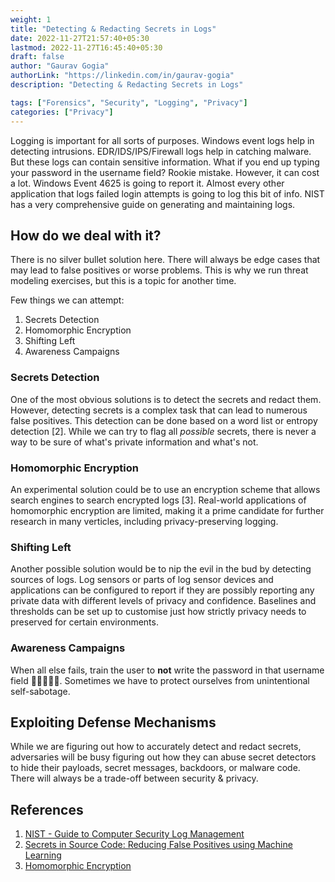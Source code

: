 ```yaml
---
weight: 1
title: "Detecting & Redacting Secrets in Logs"
date: 2022-11-27T21:57:40+05:30
lastmod: 2022-11-27T16:45:40+05:30
draft: false
author: "Gaurav Gogia"
authorLink: "https://linkedin.com/in/gaurav-gogia"
description: "Detecting & Redacting Secrets in Logs"

tags: ["Forensics", "Security", "Logging", "Privacy"]
categories: ["Privacy"]
---
```



Logging is important for all sorts of purposes. Windows event logs help in detecting intrusions. EDR/IDS/IPS/Firewall logs help in catching malware. But these logs can contain sensitive information. What if you end up typing your password in the username field? Rookie mistake. However, it can cost a lot. Windows Event 4625 is going to report it. Almost every other application that logs failed login attempts is going to log this bit of info. NIST has a very comprehensive guide on generating and maintaining logs.

## How do we deal with it?
There is no silver bullet solution here. There will always be edge cases that may lead to false positives or worse problems. This is why we run threat modeling exercises, but this is a topic for another time.

Few things we can attempt:
1. Secrets Detection
2. Homomorphic Encryption
3. Shifting Left
4. Awareness Campaigns

### Secrets Detection
One of the most obvious solutions is to detect the secrets and redact them. However, detecting secrets is a complex task that can lead to numerous false positives. This detection can be done based on a word list or entropy detection [2]. While we can try to flag all _possible_ secrets, there is never a way to be sure of what's private information and what's not.

### Homomorphic Encryption
An experimental solution could be to use an encryption scheme that allows search engines to search encrypted logs [3]. Real-world applications of homomorphic encryption are limited, making it a prime candidate for further research in many verticles, including privacy-preserving logging.

### Shifting Left
Another possible solution would be to nip the evil in the bud by detecting sources of logs. Log sensors or parts of log sensor devices and applications can be configured to report if they are possibly reporting any private data with different levels of privacy and confidence. Baselines and thresholds can be set up to customise just how strictly privacy needs to preserved for certain environments.

### Awareness Campaigns
When all else fails, train the user to **not** write the password in that username field 🤷‍♂️🤷‍♀️🤷. Sometimes we have to protect ourselves from unintentional self-sabotage.

## Exploiting Defense Mechanisms
While we are figuring out how to accurately detect and redact secrets, adversaries will be busy figuring out how they can abuse secret detectors to hide their payloads, secret messages, backdoors, or malware code. There will always be a trade-off between security & privacy.

## References
1. [NIST - Guide to Computer Security Log Management](https://csrc.nist.rip/library/NIST%20SP%20800-092%20Guide%20to%20Computer%20Security%20Log%20Management,%202006-09.pdf)
2. [Secrets in Source Code: Reducing False Positives using Machine Learning](https://ieeexplore.ieee.org/abstract/document/9027350)
3. [Homomorphic Encryption](https://www.sciencedirect.com/topics/computer-science/homomorphic-encryption)
